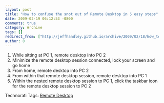 ```yaml
---
layout: post
title: "How to confuse the snot out of Remote Desktop in 5 easy steps"
date: 2009-02-19 06:12:53 -0800
comments: true
category: Archive
tags: []
redirect_from: ["http://jeffhandley.github.io/archive/2009/02/18/how_to_confuse_the_snot_out_of_remote_desktop_in_5_easy_steps.aspx"]
author: 0
---
```

<!-- more -->
<ol>   <li>While sitting at PC 1, remote desktop into PC 2 </li>    <li>Minimize the remote desktop session connected, lock your screen and go home </li>    <li>From home, remote desktop into PC 2 </li>    <li>From within that remote desktop session, remote desktop into PC 1 </li>    <li>Within the nested remote desktop session to PC 1, click the taskbar icon for the remote desktop session to PC 2 </li> </ol>  <div class="wlWriterEditableSmartContent" id="scid:0767317B-992E-4b12-91E0-4F059A8CECA8:0ec0a6b5-310e-4bec-bd2b-9adc0cd0a2e1" style="padding-right: 0px; display: inline; padding-left: 0px; float: none; padding-bottom: 0px; margin: 0px; padding-top: 0px">Technorati Tags: <a href="http://technorati.com/tags/Remote+Desktop" rel="tag">Remote Desktop</a></div>

